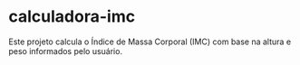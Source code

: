 # calculadora-imc
Este projeto calcula o Índice de Massa Corporal (IMC) com base na altura e peso informados pelo usuário.
